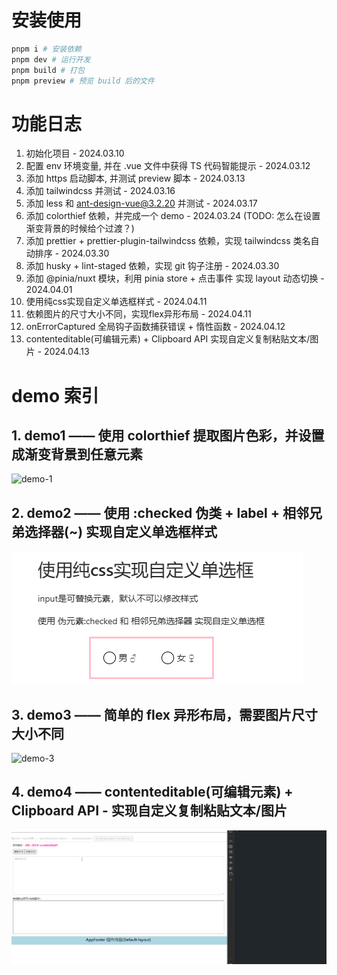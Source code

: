 # 安装使用

```bash
pnpm i # 安装依赖
pnpm dev # 运行开发
pnpm build # 打包
pnpm preview # 预览 build 后的文件
```

# 功能日志

1. 初始化项目 - 2024.03.10
2. 配置 env 环境变量, 并在 .vue 文件中获得 TS 代码智能提示 - 2024.03.12
3. 添加 https 启动脚本, 并测试 preview 脚本 - 2024.03.13
4. 添加 tailwindcss 并测试 - 2024.03.16
5. 添加 less 和 ant-design-vue@3.2.20 并测试 - 2024.03.17
6. 添加 colorthief 依赖，并完成一个 demo - 2024.03.24 (TODO: 怎么在设置渐变背景的时候给个过渡？)
7. 添加 prettier + prettier-plugin-tailwindcss 依赖，实现 tailwindcss 类名自动排序 - 2024.03.30
8. 添加 husky + lint-staged 依赖，实现 git 钩子注册 - 2024.03.30
9. 添加 @pinia/nuxt 模块，利用 pinia store + 点击事件 实现 layout 动态切换 - 2024.04.01
10. 使用纯css实现自定义单选框样式 - 2024.04.11
11. 依赖图片的尺寸大小不同，实现flex异形布局 - 2024.04.11
12. onErrorCaptured 全局钩子函数捕获错误 + 惰性函数 - 2024.04.12
13. contenteditable(可编辑元素) + Clipboard API 实现自定义复制粘贴文本/图片 - 2024.04.13

# demo 索引

## 1. demo1 —— 使用 colorthief 提取图片色彩，并设置成渐变背景到任意元素

![demo-1](./assets/img/demo1/demo-1.gif)

## 2. demo2 —— 使用 :checked 伪类 + label + 相邻兄弟选择器(~) 实现自定义单选框样式

![demo-2](./assets/img/demo2/demo-2.gif)

## 3. demo3 —— 简单的 flex 异形布局，需要图片尺寸大小不同

![demo-3](./assets/img/demo3/demo-3.gif)

## 4. demo4 —— contenteditable(可编辑元素) + Clipboard API - 实现自定义复制粘贴文本/图片

![demo-4](./assets/img/demo4/demo-4.gif)
